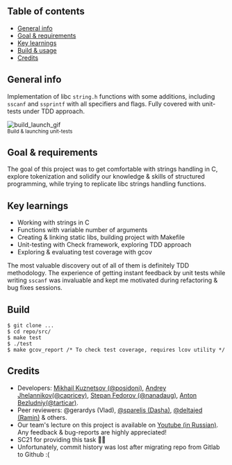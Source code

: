 ## Table of contents
* [General info](https://github.com/MikhailKuzntsov1/s21_string/tree/main#general-info)
* [Goal & requirements](https://github.com/MikhailKuzntsov1/s21_string/tree/main#goal--requirements)
* [Key learnings](https://github.com/MikhailKuzntsov1/s21_string/tree/main#key-learnings)
* [Build & usage](https://github.com/MikhailKuzntsov1/s21_string/tree/main#build)
* [Credits](https://github.com/MikhailKuzntsov1/s21_string/tree/main#credits)

## General info 
Implementation of libc `string.h` functions with some additions, including `sscanf` and `ssprintf` with all specifiers and flags. Fully covered with unit-tests under TDD approach. 

![build_launch_gif](assets/build_launch.gif)
<br>
<sub>Build & launching unit-tests</sub>

## Goal & requirements 
The goal of this project was to get comfortable with strings handling in C, explore tokenization and solidify our knowledge & skills of structured programming, while trying to replicate libc strings handling functions.

## Key learnings
- Working with strings in C
- Functions with variable number of arguments
- Creating & linking static libs, building project with Makefile
- Unit-testing with Check framework, exploring TDD approach
- Exploring & evaluating test coverage with gcov

The most valuable discovery out of all of them is definitely TDD methodology. The experience of getting instant feedback by unit tests while writing `sscanf` was invaluable and kept me motivated during refactoring & bug fixes sessions.

## Build
```
$ git clone ...
$ cd repo/src/
$ make test
$ ./test
$ make gcov_report /* To check test coverage, requires lcov utility */
```
## Credits
- Developers: [Mikhail Kuznetsov (@posidoni)](https://github.com/MikhailKuzntsov1), [Andrey Jhelannikov(@capricey)](https://github.com/AndreyZhelannikov), [Stepan Fedorov (@nanadaug)](https://github.com/co-cy), [Anton Bezludniy(@tarticar)](https://github.com/bezlant).
- Peer reviewers: @gerardys (Vlad), [@sparelis (Dasha)](https://github.com/GrusnyDance), [@deltajed (Ramin)](https://github.com/RamaObama) & others.
- Our team's lecture on this project is available on [Youtube (in Russian)](https://www.youtube.com/watch?v=ks3Banj3j7g). Any feedback & bug-reports are highly appreciated! 
- SC21 for providing this task 🙂💚
- Unfortunately, commit history was lost after migrating repo from Gitlab to Github :(
